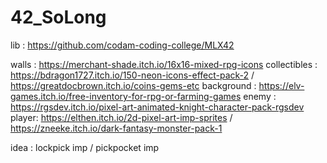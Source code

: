 # 42_SoLong

lib : https://github.com/codam-coding-college/MLX42

walls : https://merchant-shade.itch.io/16x16-mixed-rpg-icons
collectibles : https://bdragon1727.itch.io/150-neon-icons-effect-pack-2 / https://greatdocbrown.itch.io/coins-gems-etc 
background : https://elv-games.itch.io/free-inventory-for-rpg-or-farming-games
enemy : https://rgsdev.itch.io/pixel-art-animated-knight-character-pack-rgsdev
player: https://elthen.itch.io/2d-pixel-art-imp-sprites / https://zneeke.itch.io/dark-fantasy-monster-pack-1

idea : lockpick imp / pickpocket imp

